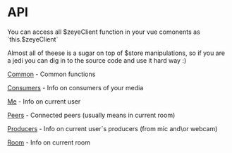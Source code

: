 # API

You can access all $zeyeClient function in your vue comonents as `this.$zeyeClient`

Almost all of theese is a sugar on top of $store manipulations, so if you are a jedi you can dig in to the source code and use it hard way :)


[Common](./api-common) - Common functions

[Consumers](./api-consumers) - Info on consumers of your media

[Me](./api-me) - Info on current user

[Peers](./api-peers) - Connected peers (usually means in current room)

[Producers](./api-producers) - Info on current user`s producers (from mic and\or webcam)

[Room](./api-room) - Info on current room
